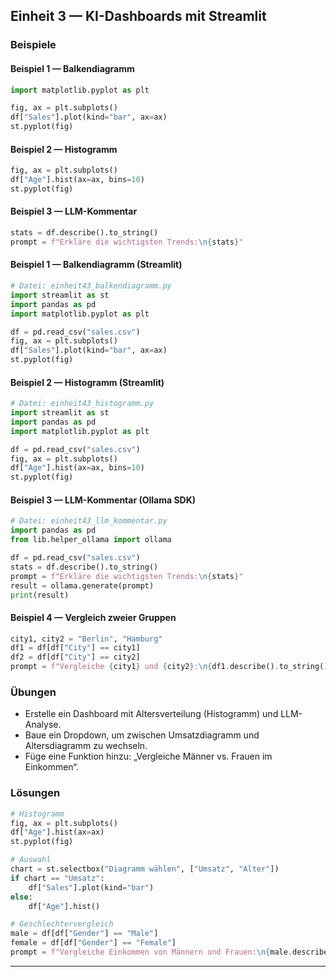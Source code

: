 ## Einheit 3 — KI-Dashboards mit Streamlit

### Beispiele

#### Beispiel 1 — Balkendiagramm

```python
import matplotlib.pyplot as plt

fig, ax = plt.subplots()
df["Sales"].plot(kind="bar", ax=ax)
st.pyplot(fig)
```

#### Beispiel 2 — Histogramm

```python
fig, ax = plt.subplots()
df["Age"].hist(ax=ax, bins=10)
st.pyplot(fig)
```

#### Beispiel 3 — LLM-Kommentar

```python
stats = df.describe().to_string()
prompt = f"Erkläre die wichtigsten Trends:\n{stats}"
```

#### Beispiel 1 — Balkendiagramm (Streamlit)

```python
# Datei: einheit43_balkendiagramm.py
import streamlit as st
import pandas as pd
import matplotlib.pyplot as plt

df = pd.read_csv("sales.csv")
fig, ax = plt.subplots()
df["Sales"].plot(kind="bar", ax=ax)
st.pyplot(fig)
```

#### Beispiel 2 — Histogramm (Streamlit)

```python
# Datei: einheit43_histogramm.py
import streamlit as st
import pandas as pd
import matplotlib.pyplot as plt

df = pd.read_csv("sales.csv")
fig, ax = plt.subplots()
df["Age"].hist(ax=ax, bins=10)
st.pyplot(fig)
```

#### Beispiel 3 — LLM-Kommentar (Ollama SDK)

```python
# Datei: einheit43_llm_kommentar.py
import pandas as pd
from lib.helper_ollama import ollama

df = pd.read_csv("sales.csv")
stats = df.describe().to_string()
prompt = f"Erkläre die wichtigsten Trends:\n{stats}"
result = ollama.generate(prompt)
print(result)
```

#### Beispiel 4 — Vergleich zweier Gruppen

```python
city1, city2 = "Berlin", "Hamburg"
df1 = df[df["City"] == city1]
df2 = df[df["City"] == city2]
prompt = f"Vergleiche {city1} und {city2}:\n{df1.describe().to_string()}\n{df2.describe().to_string()}"
```

### Übungen

- Erstelle ein Dashboard mit Altersverteilung (Histogramm) und LLM-Analyse.
- Baue ein Dropdown, um zwischen Umsatzdiagramm und Altersdiagramm zu wechseln.
- Füge eine Funktion hinzu: „Vergleiche Männer vs. Frauen im Einkommen“.

### Lösungen

```python
# Histogramm
fig, ax = plt.subplots()
df["Age"].hist(ax=ax)
st.pyplot(fig)

# Auswahl
chart = st.selectbox("Diagramm wählen", ["Umsatz", "Alter"])
if chart == "Umsatz":
    df["Sales"].plot(kind="bar")
else:
    df["Age"].hist()

# Geschlechtervergleich
male = df[df["Gender"] == "Male"]
female = df[df["Gender"] == "Female"]
prompt = f"Vergleiche Einkommen von Männern und Frauen:\n{male.describe()}\n{female.describe()}"
```

---

